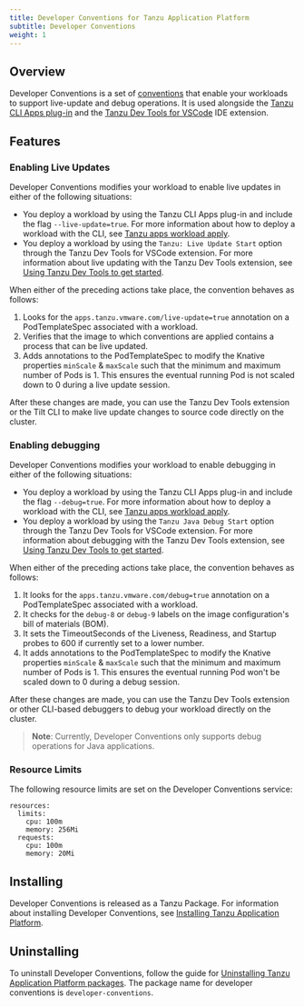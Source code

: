 ```yaml
---
title: Developer Conventions for Tanzu Application Platform
subtitle: Developer Conventions
weight: 1
---
```


## <a id='overview'></a>Overview

Developer Conventions is a set of [conventions](../convention-service/about.md) that
enable your workloads to support live-update and debug operations.
It is used alongside the [Tanzu CLI Apps plug-in](../cli-plugins/apps/overview.md)
and the [Tanzu Dev Tools for VSCode](../vscode-extension/about.md) IDE extension.

## <a id='features'></a>Features

### <a id='enable-live-updates'></a>Enabling Live Updates

Developer Conventions modifies your workload to enable live updates in either of the following situations:

- You deploy a workload by using the Tanzu CLI Apps plug-in and include the flag `--live-update=true`. For more information about how to deploy a workload with the CLI, see [Tanzu apps workload apply](../cli-plugins/apps/command-reference/tanzu_apps_workload_apply.md).
- You deploy a workload by using the `Tanzu: Live Update Start` option through the Tanzu Dev Tools for VSCode extension. For more information about live updating with the Tanzu Dev Tools extension, see [Using Tanzu Dev Tools to get started](../vscode-extension/usage-getting-started.md).

When either of the preceding actions take place, the convention behaves as follows:

1. Looks for the `apps.tanzu.vmware.com/live-update=true` annotation on a PodTemplateSpec associated with a workload.
2. Verifies that the image to which conventions are applied contains a process that can be live updated. 
3. Adds annotations to the PodTemplateSpec to modify the Knative properties `minScale` & `maxScale` such that the minimum and maximum number of Pods is 1. This ensures the eventual running Pod is not scaled down to 0 during a live update session.

After these changes are made, you can use the Tanzu Dev Tools extension
or the Tilt CLI to make live update changes to source code directly on the cluster.

### <a id='enable-debug'></a>Enabling debugging

Developer Conventions modifies your workload to enable debugging in either of the following situations:

- You deploy a workload by using the Tanzu CLI Apps plug-in and include the flag `--debug=true`. For more information about how to deploy a workload with the CLI, see [Tanzu apps workload apply](../cli-plugins/apps/command-reference/tanzu_apps_workload_apply.md).
- You deploy a workload by using the `Tanzu Java Debug Start` option through the Tanzu Dev Tools for VSCode extension. For more information about debugging with the Tanzu Dev Tools extension, see [Using Tanzu Dev Tools to get started](../vscode-extension/usage-getting-started.md).

When either of the preceding actions take place, the convention behaves as follows:

1. It looks for the `apps.tanzu.vmware.com/debug=true` annotation on a PodTemplateSpec associated with a workload.
2. It checks for the `debug-8` or `debug-9` labels on the image configuration's bill of materials (BOM).
3. It sets the TimeoutSeconds of the Liveness, Readiness, and Startup probes to 600 if currently set to a lower number.
4. It adds annotations to the PodTemplateSpec to modify the Knative properties `minScale` & `maxScale` such that the minimum and maximum number of Pods is 1. This ensures the eventual running Pod won't be scaled down to 0 during a debug session.

After these changes are made, you can use the Tanzu Dev Tools extension or other CLI-based debuggers to debug your workload directly on the cluster.

> **Note**: Currently, Developer Conventions only supports debug operations for Java applications.

### <a id='resource-limits'></a>Resource Limits

The following resource limits are set on the Developer Conventions service:

```
resources:
  limits:
	cpu: 100m
	memory: 256Mi
  requests:
	cpu: 100m
	memory: 20Mi
```

## <a id='installing'></a>Installing

Developer Conventions is released as a Tanzu Package. For information about installing Developer Conventions, see [Installing Tanzu Application Platform](../install-intro.md).

## <a id='uninstalling'></a>Uninstalling

To uninstall Developer Conventions, follow the guide for [Uninstalling Tanzu Application Platform packages](../../uninstall.html). The package name for developer conventions is `developer-conventions`.
